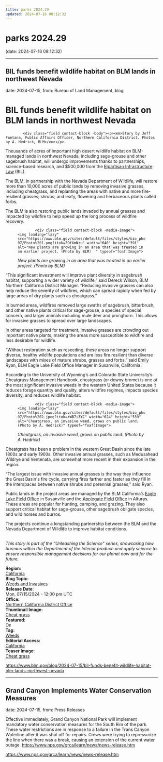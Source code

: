 ```yaml
---
title: parks 2024.29
updated: 2024-07-16 08:12:32
---
```


# parks 2024.29

(date: 2024-07-16 08:12:32)

---

## BIL funds benefit wildlife habitat on BLM lands in northwest Nevada

date: 2024-07-15, from: Bureau of Land Management, blog

<div class="field contact-block -title"><h1>BIL funds benefit wildlife habitat on BLM lands in northwest Nevada</h1></div>
      




  

            <div class="field contact-block -body"><p><em>Story by Jeff Fontana, Public Affairs Officer, Northern California District. Photos by A. Hedrick, BLM</em></p>

<p>Thousands of acres of important high desert wildlife habitat on BLM-managed lands in northwest Nevada, including sage-grouse and other sagebrush habitat, will undergo improvements thanks to partnerships, science-based research, and $500,000 from the&nbsp;<a href="https://www.blm.gov/about/laws-and-regulations/infrastructure#:~:text=The%20Infrastructure%20Investment%20and%20Jobs%2cthe%20communities%20we%20directly%20serve.">Bipartisan Infrastructure Law</a>&nbsp;(BIL).</p>

<p>The BLM, in partnership with the Nevada Department of Wildlife, will restore more than 10,000 acres of public lands by removing invasive grasses, including cheatgrass, and replanting the areas with native and more fire-resilient grasses; shrubs; and leafy, flowering and herbaceous plants called forbs.&nbsp;</p>

<p>The BLM is also restoring public lands invaded by annual grasses and impacted by wildfire to help speed up the long process of wildfire recovery.&nbsp;&nbsp;</p>

<figure role="group">
<div data-embed-button="embed_image" data-entity-embed-display="view_mode:media.wysiwyg_embed" data-entity-type="media" data-entity-uuid="968a6d64-8db1-44ff-b826-209c96dfc96b" data-langcode="en" data-entity-embed-display-settings="[]" class="embedded-entity"><div>
  
  




  

            <div class="field contact-block -media-image">  <img loading="lazy" src="https://www.blm.gov/sites/default/files/styles/bio_photo/public/images/2024-07/Photo%201.png?itok=ZOfXmNzu" width="640" height="391" alt="New plants are growing in an area that was treated in an earlier project. (Photo by BLM)  " typeof="foaf:Image">


</div>
      
</div>
</div>

<figcaption><em>New plants are growing in an area that was treated in an earlier project. (Photo by BLM)</em></figcaption>
</figure>


<p>“This significant investment will improve plant diversity in sagebrush habitat, supporting a wider variety of wildlife,” said Dereck Wilson, BLM Northern California District Manager. “Reducing invasive grasses can also help reduce the severity of wildfires, which can spread rapidly when fed by large areas of dry plants such as cheatgrass.”</p>

<p>In burned areas, wildfires removed large swaths of sagebrush, bitterbrush, and other native plants critical for sage-grouse, a species of special concern, and larger animals including mule deer and pronghorn. This allows for invasive grasses to spread over large landscapes.</p>

<p>In other areas targeted for treatment, invasive grasses are crowding out important native plants, making the areas more susceptible to wildfire and less desirable for wildlife.</p>

<p>“Without restoration such as reseeding, these areas no longer support diverse, healthy wildlife populations and are less fire resilient than diverse landscapes with mixes of mature shrubs, grasses and forbs,” said Emily Ryan, BLM Eagle Lake Field Office Manager in Susanville, California.</p>

<p>According to the University of Wyoming’s and Colorado State University’s Cheatgrass Management Handbook, cheatgrass (or downy brome) is one of the most significant invasive weeds in the western United States because it reduces forage quantity and quality, alters wildfire regimes, impacts species diversity, and reduces wildlife habitat.&nbsp;&nbsp;</p>

<figure role="group">
<div data-embed-button="embed_image" data-entity-embed-display="view_mode:media.wysiwyg_embed" data-entity-type="media" data-entity-uuid="d67030b0-8be2-4b36-aab8-f8a55a03c245" data-langcode="en" data-entity-embed-display-settings="[]" class="embedded-entity"><div>
  
  




  

            <div class="field contact-block -media-image">  <img loading="lazy" src="https://www.blm.gov/sites/default/files/styles/bio_photo/public/images/2024-07/Photo%202.jpeg?itok=rWB7i3YC" width="624" height="530" alt="Cheatgrass, an invasive weed, grows on public land. (Photo by A. Hedrick)" typeof="foaf:Image">


</div>
      
</div>
</div>

<figcaption><em>Cheatgrass, an invasive weed, grows on public land. (Photo by A. Hedrick)</em></figcaption>
</figure>


<p>Cheatgrass has been a problem in the western Great Basin since the late 1800s and early 1900s. Other invasive annual grasses, such as Medusahead Wildrye and Ventenata, are somewhat more recent in their expansion in the region.&nbsp;&nbsp;&nbsp;</p>

<p>“The largest issue with invasive annual grasses is the way they influence the Great Basin's fire cycle, carrying fires farther and faster as they fill in the interspaces between native shrubs and perennial grasses,” said Ryan.</p>

<p>Public lands in the project areas are managed by the BLM California’s&nbsp;<a href="https://www.blm.gov/office/eagle-lake-field-office">Eagle Lake Field Office</a>&nbsp;in Susanville and the<a href="https://www.blm.gov/office/applegate-field-office">&nbsp;Applegate Field Office</a>&nbsp;in Alturas. These areas are popular for hunting, camping, and grazing. They also support critical habitat for sage-grouse, other sagebrush obligate species, and wild horses and burros.</p>

<p>The projects continue a longstanding partnership between the BLM and the Nevada Department of Wildlife to improve habitat conditions.&nbsp;<br>
&nbsp;</p>

<p><em>This story is part of the “Unleashing the Science” series, showcasing how bureaus within the Department of the Interior produce and apply science to ensure responsible management decisions for our planet now and for the future.</em></p>
</div>
      




  

  <div class="field contact-block -region">
    <div><strong>Region:</strong> </div>
          <div>
              <div><a href="https://www.blm.gov/region/california" hreflang="en">California</a></div>
              </div>
      </div>





  

<div class="blog-topics">
    <div class="field contact-block -blog-topic">
      <div><strong>Blog Topic:</strong> </div>
                    <div class="blog-topic"><a href="https://www.blm.gov/blog-topic/weeds-and-invasives" hreflang="en">Weeds and Invasives</a></div>
                </div>
  </div>





  

  <div class="field contact-block -release-date">
    <div><strong>Release Date:</strong> </div>
              <div><time datetime="2024-07-15T12:00:00Z">Mon, 07/15/2024 - 12:00 pm UTC</time>
</div>
          </div>





  

  <div class="field contact-block -office">
    <div><strong>Office:</strong> </div>
              <div><a href="https://www.blm.gov/office/northern-california-district-office" hreflang="en">Northern California District Office</a></div>
          </div>





  

  <div class="field contact-block -thumbnail-image">
    <div><strong>Thumbnail Image:</strong> </div>
              <div><a href="https://www.blm.gov/media/49469/edit" hreflang="en">Cheat grass</a></div>
          </div>





  

  <div class="field contact-block -featured">
    <div><strong>Featured:</strong> </div>
              <div>On</div>
          </div>





  

<div class="blog-tags">
    <div class="field contact-block -tag">
      <div><strong>Tag:</strong> </div>
              <div>
                    <div><a href="https://www.blm.gov/tag/weeds" hreflang="en">Weeds</a></div>
                    </div>
          </div>
  </div>





  

  <div class="field contact-block -editorial-access">
    <div><strong>Editorial Access:</strong> </div>
          <div>
              <div><a href="https://www.blm.gov/editorial-access/california" hreflang="en">California</a></div>
              </div>
      </div>





  

  <div class="field contact-block -teaser-image">
    <div><strong>Teaser Image:</strong> </div>
              <div><a href="https://www.blm.gov/media/49469/edit" hreflang="en">Cheat grass</a></div>
          </div> 

<https://www.blm.gov/blog/2024-07-15/bil-funds-benefit-wildlife-habitat-blm-lands-northwest-nevada>

---

## Grand Canyon Implements Water Conservation Measures

date: 2024-07-15, from: Press Releases

Effective immediately, Grand Canyon National Park will implement mandatory water conservation measures for the South Rim of the park. These water restrictions are in response to a failure in the Trans Canyon Waterline after it was shut off for repairs. Crews were trying to repressurize the line when there was a break, causing an extension of the current water outage. https://www.nps.gov/grca/learn/news/news-release.htm 

<https://www.nps.gov/grca/learn/news/news-release.htm>

